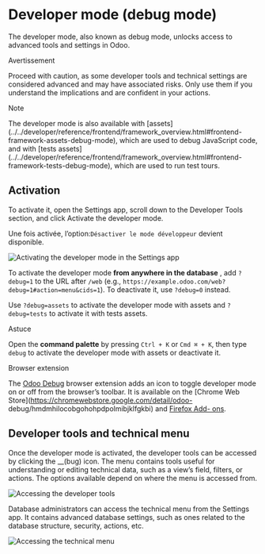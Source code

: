 # Developer mode (debug mode)

The developer mode, also known as debug mode, unlocks access to advanced tools
and settings in Odoo.

Avertissement

Proceed with caution, as some developer tools and technical settings are
considered advanced and may have associated risks. Only use them if you
understand the implications and are confident in your actions.

Note

The developer mode is also available with
[assets](../../developer/reference/frontend/framework_overview.html#frontend-
framework-assets-debug-mode), which are used to debug JavaScript code, and
with [tests
assets](../../developer/reference/frontend/framework_overview.html#frontend-
framework-tests-debug-mode), which are used to run test tours.

## Activation

To activate it, open the Settings app, scroll down to the Developer Tools
section, and click Activate the developer mode.

Une fois activée, l’option:`Désactiver le mode développeur` devient
disponible.

![Activating the developer mode in the Settings
app](../../_images/settings.png)

To activate the developer mode **from anywhere in the database** , add
`?debug=1` to the URL after `/web` (e.g.,
`https://example.odoo.com/web?debug=1#action=menu&cids=1`). To deactivate it,
use `?debug=0` instead.

Use `?debug=assets` to activate the developer mode with assets and
`?debug=tests` to activate it with tests assets.

Astuce

Open the **command palette** by pressing `Ctrl + K` or `Cmd ⌘ + K`, then type
`debug` to activate the developer mode with assets or deactivate it.

Browser extension

The [Odoo Debug](https://github.com/Droggol/OdooDebug) browser extension adds
an icon to toggle developer mode on or off from the browser’s toolbar. It is
available on the [Chrome Web
Store](https://chromewebstore.google.com/detail/odoo-
debug/hmdmhilocobgohohpdpolmibjklfgkbi) and [Firefox Add-
ons](https://addons.mozilla.org/firefox/addon/odoo-debug/).

## Developer tools and technical menu

Once the developer mode is activated, the developer tools can be accessed by
clicking the __(bug) icon. The menu contains tools useful for understanding or
editing technical data, such as a view’s field, filters, or actions. The
options available depend on where the menu is accessed from.

![Accessing the developer tools](../../_images/tools.png)

Database administrators can access the technical menu from the Settings app.
It contains advanced database settings, such as ones related to the database
structure, security, actions, etc.

![Accessing the technical menu](../../_images/technical.png)

